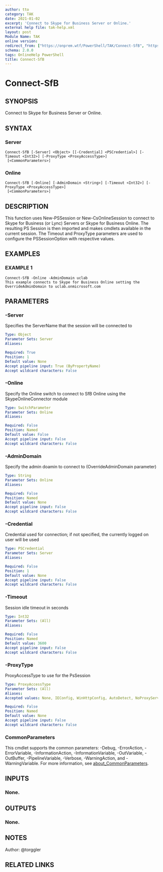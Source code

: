 ```yaml
---
author: tto
category: TAK
date: 2021-01-02
excerpt: 'Connect to Skype for Business Server or Online.'
external help file: tak-help.xml
layout: post
Module Name: TAK
online version:
redirect_from: ["https://onprem.wtf/PowerShell/TAK/Connect-SfB", "https://onprem.wtf/PowerShell/TAK/connect-sfb"]
schema: 2.0.0
tags: OnlineHelp PowerShell
title: Connect-SfB
---
```


# Connect-SfB

## SYNOPSIS
Connect to Skype for Business Server or Online.

## SYNTAX

### Server
```
Connect-SfB [-Server] <Object> [[-Credential] <PSCredential>] [-Timeout <Int32>] [-ProxyType <ProxyAccessType>]
 [<CommonParameters>]
```

### Online
```
Connect-SfB [-Online] [-AdminDomain <String>] [-Timeout <Int32>] [-ProxyType <ProxyAccessType>]
 [<CommonParameters>]
```

## DESCRIPTION
This function uses New-PSSession or New-CsOnlineSession to connect to Skype for Business (or Lync) Servers
or Skype for Business Online.
The resulting PS Session is then imported and makes cmdlets available in the current session.
The Timeout and ProxyType parameters are used to configure the PSSessionOption with respective values.

## EXAMPLES

### EXAMPLE 1
```
Connect-SfB -Online -AdminDomain uclab
This example connects to Skype for Business Online setting the OverrideAdminDomain to uclab.onmicrosoft.com
```

## PARAMETERS

### -Server
Specifies the ServerName that the session will be connected to

```yaml
Type: Object
Parameter Sets: Server
Aliases:

Required: True
Position: 1
Default value: None
Accept pipeline input: True (ByPropertyName)
Accept wildcard characters: False
```

### -Online
Specify the Online switch to connect to SfB Online using the SkypeOnlineConnector module

```yaml
Type: SwitchParameter
Parameter Sets: Online
Aliases:

Required: False
Position: Named
Default value: False
Accept pipeline input: False
Accept wildcard characters: False
```

### -AdminDomain
Specify the admin doamin to connect to (OverrideAdminDomain parameter)

```yaml
Type: String
Parameter Sets: Online
Aliases:

Required: False
Position: Named
Default value: None
Accept pipeline input: False
Accept wildcard characters: False
```

### -Credential
Credential used for connection; if not specified, the currently logged on user will be used

```yaml
Type: PSCredential
Parameter Sets: Server
Aliases:

Required: False
Position: 1
Default value: None
Accept pipeline input: False
Accept wildcard characters: False
```

### -Timeout
Session idle timeout in seconds

```yaml
Type: Int32
Parameter Sets: (All)
Aliases:

Required: False
Position: Named
Default value: 3600
Accept pipeline input: False
Accept wildcard characters: False
```

### -ProxyType
ProxyAccessType to use for the PsSession

```yaml
Type: ProxyAccessType
Parameter Sets: (All)
Aliases:
Accepted values: None, IEConfig, WinHttpConfig, AutoDetect, NoProxyServer

Required: False
Position: Named
Default value: None
Accept pipeline input: False
Accept wildcard characters: False
```

### CommonParameters
This cmdlet supports the common parameters: -Debug, -ErrorAction, -ErrorVariable, -InformationAction, -InformationVariable, -OutVariable, -OutBuffer, -PipelineVariable, -Verbose, -WarningAction, and -WarningVariable. For more information, see [about_CommonParameters](http://go.microsoft.com/fwlink/?LinkID=113216).

## INPUTS

### None.
## OUTPUTS

### None.
## NOTES
Author: @torggler

## RELATED LINKS
